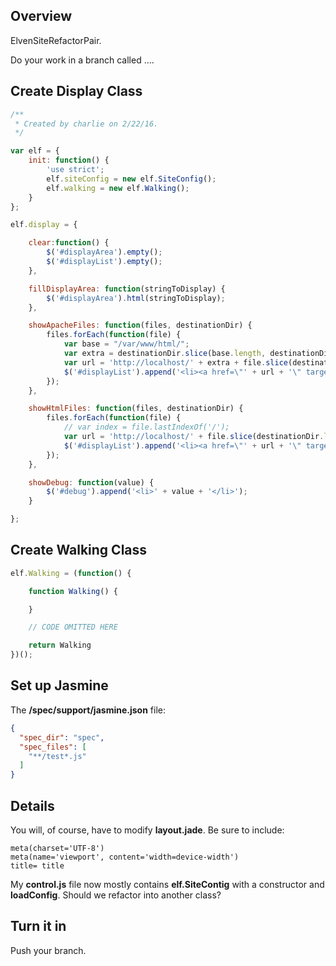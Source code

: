 ## Overview

ElvenSiteRefactorPair.

Do your work in a branch called ....

## Create Display Class

```javascript
/**
 * Created by charlie on 2/22/16.
 */

var elf = {
    init: function() {
        'use strict';
        elf.siteConfig = new elf.SiteConfig();
        elf.walking = new elf.Walking();
    }
};

elf.display = {

    clear:function() {
        $('#displayArea').empty();
        $('#displayList').empty();
    },

    fillDisplayArea: function(stringToDisplay) {
        $('#displayArea').html(stringToDisplay);
    },

    showApacheFiles: function(files, destinationDir) {
        files.forEach(function(file) {
            var base = "/var/www/html/";
            var extra = destinationDir.slice(base.length, destinationDir.length);
            var url = 'http://localhost/' + extra + file.slice(destinationDir.length, file.length);
            $('#displayList').append('<li><a href=\"' + url + '\" target=\"_blank\">' + url + '</a></li>');
        });
    },

    showHtmlFiles: function(files, destinationDir) {
        files.forEach(function(file) {
            // var index = file.lastIndexOf('/');
            var url = 'http://localhost/' + file.slice(destinationDir.length, file.length);
            $('#displayList').append('<li><a href=\"' + url + '\" target=\"_blank\">' + url + '</a></li>');
        });
    },

    showDebug: function(value) {
        $('#debug').append('<li>' + value + '</li>');
    }

};
```

## Create Walking Class

```javascript
elf.Walking = (function() {

    function Walking() {

    }

    // CODE OMITTED HERE

    return Walking
})();
```

## Set up Jasmine

The **/spec/support/jasmine.json** file:

```json
{
  "spec_dir": "spec",
  "spec_files": [
    "**/test*.js"
  ]
}
```

## Details

You will, of course, have to modify **layout.jade**. Be sure to include:

```
meta(charset='UTF-8')
meta(name='viewport', content='width=device-width')
title= title
```

My **control.js** file now mostly contains **elf.SiteContig** with a constructor and **loadConfig**. Should we refactor into another class?

## Turn it in

Push your branch.

